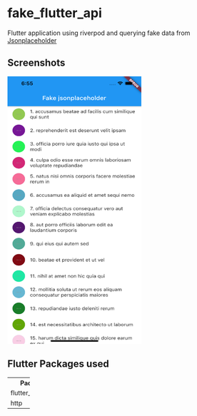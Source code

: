 # fake_flutter_api

Flutter application using riverpod and querying fake data from [Jsonplaceholder](https://jsonplaceholder.typicode.com/)

## Screenshots

<img height=600 width=300 src="https://github.com/sanxy/Fake-Jsonplaceholder/blob/master/screenshot/1.png">


## Flutter Packages used 
<table style="width:10%">
  <tr>
    <th>Package</th>
    <th>Version</th>
  </tr>
  <tr>
    <td>flutter_riverpod</td>
    <td>^0.12.4</td>
  </tr>
   <tr>
    <td>http</td>
    <td>^0.12.2</td>
  </tr>
  
</table>
